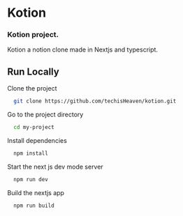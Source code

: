 # Kotion

### Kotion project.

Kotion a notion clone made in Nextjs and typescript.

## Run Locally

Clone the project

```bash
  git clone https://github.com/techisHeaven/kotion.git
```

Go to the project directory

```bash
  cd my-project
```

Install dependencies

```bash
  npm install
```

Start the next js dev mode server

```bash
  npm run dev
```

Build the nextjs app

```bash
  npm run build
```
